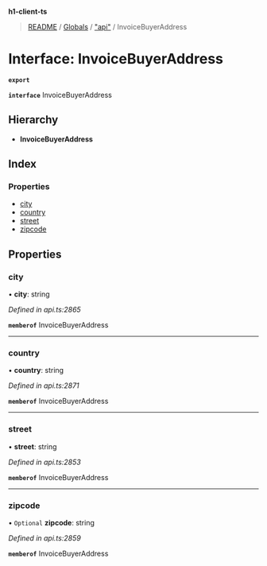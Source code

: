 **h1-client-ts**

> [README](../README.md) / [Globals](../globals.md) / ["api"](../modules/_api_.md) / InvoiceBuyerAddress

# Interface: InvoiceBuyerAddress

**`export`** 

**`interface`** InvoiceBuyerAddress

## Hierarchy

* **InvoiceBuyerAddress**

## Index

### Properties

* [city](_api_.invoicebuyeraddress.md#city)
* [country](_api_.invoicebuyeraddress.md#country)
* [street](_api_.invoicebuyeraddress.md#street)
* [zipcode](_api_.invoicebuyeraddress.md#zipcode)

## Properties

### city

•  **city**: string

*Defined in api.ts:2865*

**`memberof`** InvoiceBuyerAddress

___

### country

•  **country**: string

*Defined in api.ts:2871*

**`memberof`** InvoiceBuyerAddress

___

### street

•  **street**: string

*Defined in api.ts:2853*

**`memberof`** InvoiceBuyerAddress

___

### zipcode

• `Optional` **zipcode**: string

*Defined in api.ts:2859*

**`memberof`** InvoiceBuyerAddress
